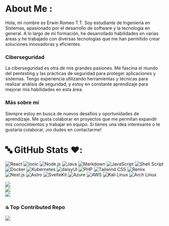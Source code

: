 # **About Me :**

Hola, mi nombre es Erwin Romeo T.T. Soy estudiante de Ingeniería en Sistemas, apasionado por el desarrollo de software y la tecnología en general. A lo largo de mi formación, he desarrollado habilidades en varias áreas y he trabajado con diversas tecnologías que me han permitido crear soluciones innovadoras y eficientes.

### Ciberseguridad

La ciberseguridad es otra de mis grandes pasiones. Me fascina el mundo del pentesting y las prácticas de seguridad para proteger aplicaciones y sistemas. Tengo experiencia utilizando herramientas y técnicas para realizar análisis de seguridad, y estoy en constante aprendizaje para mejorar mis habilidades en esta área.

### Más sobre mí

Siempre estoy en busca de nuevos desafíos y oportunidades de aprendizaje. Me gusta colaborar en proyectos que me permitan expandir mis conocimientos y trabajar en equipo. Si tienes una idea interesante o te gustaría colaborar, ¡no dudes en contactarme!

<!-- ## 🌐 Socials:
<!-- # 😊  Tech Stack: -->


# 🔤 GitHub Stats ❤️:
![React](https://img.shields.io/badge/React-20232A?style=for-the-badge&logo=react&logoColor=61DAFB)
![Ionic](https://img.shields.io/badge/Ionic-3880FF?style=for-the-badge&logo=ionic&logoColor=white)
![Node.js](https://img.shields.io/badge/Node.js-339933?style=for-the-badge&logo=nodedotjs&logoColor=white)
![Java](https://img.shields.io/badge/Java-ED8B00?style=for-the-badge&logo=openjdk&logoColor=white)
![Markdown](https://img.shields.io/badge/Markdown-000000?style=for-the-badge&logo=markdown&logoColor=white)
![JavaScript](https://img.shields.io/badge/JavaScript-F7DF1E?style=for-the-badge&logo=javascript&logoColor=000000)
![Shell Script](https://img.shields.io/badge/Shell%20Script-121011?style=for-the-badge&logo=gnu-bash&logoColor=white)
![Docker](https://img.shields.io/badge/Docker-2496ED?style=for-the-badge&logo=docker&logoColor=white)
![Kubernetes](https://img.shields.io/badge/Kubernetes-326CE5?style=for-the-badge&logo=kubernetes&logoColor=white)
![daisyUI](https://img.shields.io/badge/daisyUI-F4B400?style=for-the-badge&logo=tailwindcss&logoColor=white)
![PHP](https://img.shields.io/badge/PHP-777BB4?style=for-the-badge&logo=php&logoColor=white)
![Tailwind CSS](https://img.shields.io/badge/Tailwind_CSS-38B2AC?style=for-the-badge&logo=tailwind-css&logoColor=white)
![Remix](https://img.shields.io/badge/Remix-000000?style=for-the-badge&logo=remix&logoColor=white)
![Next.js](https://img.shields.io/badge/Next.js-000000?style=for-the-badge&logo=nextdotjs&logoColor=white)
![Astro](https://img.shields.io/badge/Astro-BC52EE?style=for-the-badge&logo=astro&logoColor=white)
![SvelteKit](https://img.shields.io/badge/SvelteKit-FF3E00?style=for-the-badge&logo=svelte&logoColor=white)
![Azure](https://img.shields.io/badge/Azure-0072C6?style=for-the-badge&logo=microsoftazure&logoColor=white)
![AWS](https://img.shields.io/badge/AWS-FF9900?style=for-the-badge&logo=amazonaws&logoColor=white)
![Kali Linux](https://img.shields.io/badge/Kali_Linux-005aa7?style=for-the-badge&logo=kalilinux&logoColor=white)
![Arch Linux](https://img.shields.io/badge/Arch_Linux-1793D1?style=for-the-badge&logo=arch-linux&logoColor=white)

![](https://github-readme-stats.vercel.app/api?username=Romeoteni188&theme=github_dark&hide_border=false&include_all_commits=true&count_private=true)<br/>
![](https://github-readme-streak-stats.herokuapp.com/?user=Romeoteni188&theme=github_dark&hide_border=false)<br/>
![](https://github-readme-stats.vercel.app/api/top-langs/?username=Romeoteni188&theme=github_dark&hide_border=false&include_all_commits=true&count_private=true&layout=compact)

### 🔝 Top Contributed Repo

![](https://github-contributor-stats.vercel.app/api?username=Romeoteni188&limit=5&theme=radical&combine_all_yearly_contributions=true)
